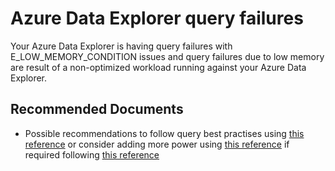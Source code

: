 <properties
	pageTitle="Performance|Low memory query failures"
	description="Query failures with low memory"
    infoBubbleText="Query failures with low memory"
	service="Microsoft.Kusto"
	resource="clusters"
	authors="radennis"
    ms.author="prvavill"
	displayOrder="1"
	diagnosticScenario=""
	selfHelpType="diagnostics"
	supportTopicIds="32613464,32613482,32613506"
	resourceTags=""
	productPesIds="16602"
	cloudEnvironments="Public"
    articleId="67CED318-3125-4546-BA44-FB23E224CC15"
	ownershipId="AzureDataExplorer_Kusto"
/>

# Azure Data Explorer query failures

<!--issueDescription-->
Your Azure Data Explorer is having query failures with E_LOW_MEMORY_CONDITION issues and query failures due to low memory are result of a non-optimized workload running against your Azure Data Explorer.  
<!--/issueDescription-->

## **Recommended Documents**

- Possible recommendations to follow query best practises using [this reference](https://docs.microsoft.com/azure/kusto/query/best-practices) or consider adding more power using [this reference](https://docs.microsoft.com/azure/data-explorer/manage-cluster-horizontal-scaling) if required following [this reference](https://docs.microsoft.com/azure/data-explorer/using-metrics)

